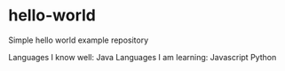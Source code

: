 # hello-world
Simple hello world example repository

Languages I know well:
  Java
Languages I am learning:
  Javascript
  Python
